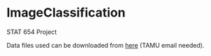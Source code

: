 # ImageClassification
STAT 654 Project

Data files used can be downloaded from [here](https://drive.google.com/open?id=1IHTCxt5FGDS5Smr8JpRDQpwyPFbKUE5d) (TAMU email needed). 
